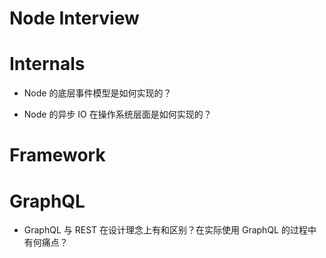 # Node Interview

# Internals

- Node 的底层事件模型是如何实现的？

- Node 的异步 IO 在操作系统层面是如何实现的？

# Framework

# GraphQL

- GraphQL 与 REST 在设计理念上有和区别？在实际使用 GraphQL 的过程中有何痛点？
